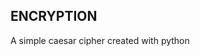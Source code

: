ENCRYPTION
---------------------------------------------
A simple caesar cipher created with python
